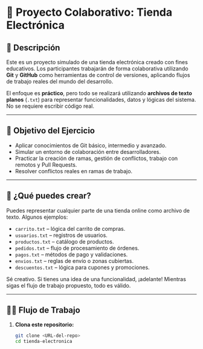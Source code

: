 # 🛒 Proyecto Colaborativo: Tienda Electrónica

## 📌 Descripción

Este es un proyecto simulado de una tienda electrónica creado con fines educativos. Los participantes trabajarán de forma colaborativa utilizando **Git** y **GitHub** como herramientas de control de versiones, aplicando flujos de trabajo reales del mundo del desarrollo.

El enfoque es **práctico**, pero todo se realizará utilizando **archivos de texto planos** (`.txt`) para representar funcionalidades, datos y lógicas del sistema. No se requiere escribir código real.

---

## 🎯 Objetivo del Ejercicio

- Aplicar conocimientos de Git básico, intermedio y avanzado.
- Simular un entorno de colaboración entre desarrolladores.
- Practicar la creación de ramas, gestión de conflictos, trabajo con remotos y Pull Requests.
- Resolver conflictos reales en ramas de trabajo.

---

## 🧩 ¿Qué puedes crear?

Puedes representar cualquier parte de una tienda online como archivo de texto. Algunos ejemplos:

- `carrito.txt` – lógica del carrito de compras.
- `usuarios.txt` – registros de usuarios.
- `productos.txt` – catálogo de productos.
- `pedidos.txt` – flujo de procesamiento de órdenes.
- `pagos.txt` – métodos de pago y validaciones.
- `envios.txt` – reglas de envío o zonas cubiertas.
- `descuentos.txt` – lógica para cupones y promociones.

Sé creativo. Si tienes una idea de una funcionalidad, ¡adelante! Mientras sigas el flujo de trabajo propuesto, todo es válido.

---

## 🧑‍💻 Flujo de Trabajo

1. **Clona este repositorio:**
   ```bash
   git clone <URL-del-repo>
   cd tienda-electronica
